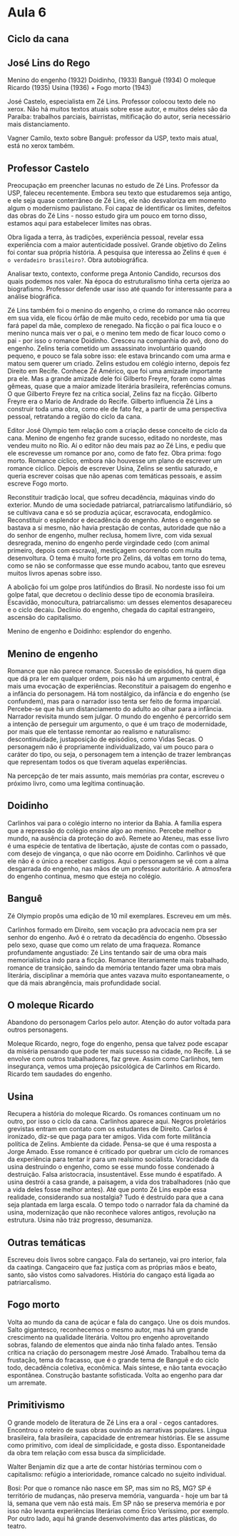 Aula 6
======

Ciclo da cana
-------------

José Lins do Rego
-----------------

Menino do engenho (1932)
Doidinho, (1933)
Banguê (1934)
O moleque Ricardo (1935)
Usina (1936) + Fogo morto (1943)

José Castelo, especialista em Zé Lins. Professor colocou texto dele no xerox. Não há muitos textos atuais sobre esse autor, e muitos deles são da Paraíba: trabalhos parciais, bairristas, mitificação do autor, seria necessário mais distanciamento.

Vagner Camilo, texto sobre Banguê: professor da USP, texto mais atual, está no xerox também.

Professor Castelo
-----------------

Preocupação em preencher lacunas no estudo de Zé Lins. Professor da USP, faleceu recentemente. Embora seu texto que estudaremos seja antigo, e ele seja quase conterrâneo de Zé Lins, ele não desvaloriza em momento algum o modernismo paulistano. Foi capaz de identificar os limites, defeitos das obras do Zé Lins - nosso estudo gira um pouco em torno disso, estamos aqui para estabelecer limites nas obras.

Obra ligada a terra, às tradições, experiência pessoal, revelar essa experiência com a maior autenticidade possível. Grande objetivo do Zelins foi contar sua própria história. A pesquisa que interessa ao Zelins é `quem é o verdadeiro brasileiro?`. Obra autobiográfica.

Analisar texto, contexto, conforme prega Antonio Candido, recursos dos quais podemos nos valer. Na época do estruturalismo tinha certa ojeriza ao biografismo. Professor defende usar isso até quando for interessante para a análise biográfica.

Zé Lins também foi o menino do engenho, o crime do romance não ocorreu em sua vida, ele ficou órfão de mãe muito cedo, recebido por uma tia que fará papel da mãe, complexo de renegado. Na ficção o pai fica louco e o menino nunca mais ver o pai, e o menino tem medo de ficar louco como o pai - por isso o romance Doidinho. Cresceu na companhia do avô, dono do engenho. Zelins teria cometido um assassinato involuntário quando pequeno, e pouco se fala sobre isso: ele estava brincando com uma arma e matou sem querer um criado. Zelins estudou em colégio interno, depois fez Direito em Recife. Conhece Zé Américo, que foi uma amizade importante pra ele. Mas a grande amizade dele foi Gilberto Freyre, foram como almas gêmeas, quase que a maior amizade literária brasileira, referências comuns. O que Gilberto Freyre fez na crítica social, Zelins faz na ficção. Gilberto Freyre era o Mario de Andrade do Recife. Gilberto influencia Zé Lins a construir toda uma obra, como ele de fato fez, a partir de uma perspectiva pessoal, retratando a região do ciclo da cana.

Editor José Olympio tem relação com a criação desse conceito de ciclo da cana. Menino de engenho fez grande sucesso, editado no nordeste, mas vendeu muito no Rio. Aí o editor não deu mais paz ao Zé Lins, e pediu que ele escrevesse um romance por ano, como de fato fez. Obra prima: fogo morto. Romance cíclico, embora não houvesse um plano de escrever um romance cíclico. Depois de escrever Usina, Zelins se sentiu saturado, e queria escrever coisas que não apenas com temáticas pessoais, e assim escreve Fogo morto.

Reconstituir tradição local, que sofreu decadência, máquinas vindo do exterior. Mundo de uma sociedade patriarcal, patriarcalismo latifundiário, só se cultivava cana e só se produzia açúcar, escravocata, endogâmico. Reconstituir o esplendor e decadência do engenho. Antes o engenho se bastava a si mesmo, não havia prestação de contas, autoridade que não a do senhor de engenho, mulher reclusa, homem livre, com vida sexual desregrada, menino do engenho perde virgindade cedo (com animal primeiro, depois com escrava), mestiçagem ocorrendo com muita desenvoltura. O tema é muito forte pro Zelins, dá voltas em torno do tema, como se não se conformasse que esse mundo acabou, tanto que esreveu muitos livros apenas sobre isso.

A abolição foi um golpe pros latifúndios do Brasil. No nordeste isso foi um golpe fatal, que decretou o declínio desse tipo de economia brasileira. Escavidão, monocultura, patriarcalismo: um desses elementos desapareceu e o ciclo decaiu. Declínio do engenho, chegada do capital estrangeiro, ascensão do capitalismo.

Menino de engenho e Doidinho: esplendor do engenho.

Menino de engenho
-----------------

Romance que não parece romance. Sucessão de episódios, há quem diga que dá pra ler em qualquer ordem, pois não há um argumento central, é mais uma evocação de experiências. Reconstituir a paisagem do engenho e a infância do personagem. Há tom nostálgico, da infância e do engenho (se confundem), mas para o narrador isso tenta ser feito de forma imparcial. Percebe-se que há um distanciamento do adulto ao olhar para a infância. Narrador revisita mundo sem julgar. O mundo do engenho é percorrido sem a intenção de perseguir um argumento, o que é um traço de modernidade, por mais que ele tentasse remontar ao realismo e naturalismo: descontinuidade, justaposição de episódios, como Vidas Secas. O personagem não é propriamente individualizado, vai um pouco para o caráter do tipo, ou seja, o personagem tem a intenção de trazer lembranças que representam todos os que tiveram aquelas experiências.

Na percepção de ter mais assunto, mais memórias pra contar, escreveu o próximo livro, como uma legítima continuação.

Doidinho
--------

Carlinhos vai para o colégio interno no interior da Bahia. A família espera que a repressão do colégio ensine algo ao menino. Percebe melhor o mundo, na ausência da proteção do avô. Remete ao Ateneu, mas esse livro é uma espécie de tentativa de libertação, ajuste de contas com o passado, com desejo de vingança, o que não ocorre em Doidinho. Carlinhos vê que ele não é o único a receber castigos. Aqui o personagem se vê com a alma desgarrada do engenho, nas mãos de um professor autoritário. A atmosfera do engenho continua, mesmo que esteja no colégio.

Banguê
------

Zé Olympio propôs uma edição de 10 mil exemplares. Escreveu em um mês.

Carlinhos formado em Direito, sem vocação pra advocacia nem pra ser senhor do engenho. Avô é o retrato da decadência do engenho. Obsessão pelo sexo, quase que como um relato de uma fraqueza. Romance profundamente angustiado: Zé Lins tentando sair de uma obra mais memorialística indo para a ficção. Romance literariamente mais trabalhado, romance de transição, saindo da memória tentando fazer uma obra mais literária, disciplinar a memória que antes vazava muito espontaneamente, o que dá mais abrangência, mais profundidade social.

O moleque Ricardo
-----------------

Abandono do personagem Carlos pelo autor. Atenção do autor voltada para outros personagens.

Moleque Ricardo, negro, foge do engenho, pensa que talvez pode escapar da miséria pensando que pode ter mais sucesso na cidade, no Recife. Lá se envolve com outros trabalhadores, faz greve. Assim como Carlinhos, tem insegurança, vemos uma projeção psicológica de Carlinhos em Ricardo. Ricardo tem saudades do engenho.

Usina
-----

Recupera a história do moleque Ricardo. Os romances continuam um no outro, por isso o ciclo da cana. Carlinhos aparece aqui. Negros proletários grevistas entram em contato com os estudantes de Direito. Carlos é ironizado, diz-se que paga para ter amigos. Vida com forte militância política de Zelins. Ambiente da cidade. Pensa-se que é uma resposta a Jorge Amado. Esse romance é criticado por quebrar um ciclo de romances da experiência para tentar ir para um realsimo socialista. Voracidade da usina destruindo o engenho, como se esse mundo fosse condenado à destruição. Falsa aristocracia, insustentável. Esse mundo é espatifado. A usina destrói a casa grande, a paisagem, a vida dos trabalhadores (não que a vida deles fosse melhor antes). Até que ponto Zé Lins expõe essa realidade, considerando sua nostalgia? Tudo é destruído para que a cana seja plantada em larga escala. O tempo todo o narrador fala da chaminé da usina, modernização que não reconhece valores antigos, revolução na estrutura. Usina não tráz progresso, desumaniza.

Outras temáticas
----------------

Escreveu dois livros sobre cangaço. Fala do sertanejo, vai pro interior, fala da caatinga. Cangaceiro que faz justiça com as próprias mãos e beato, santo, são vistos como salvadores. História do cangaço está ligada ao patriarcalismo.

Fogo morto
----------

Volta ao mundo da cana de açúcar e fala do cangaço. Une os dois mundos. Salto gigantesco, reconhecemos o mesmo autor, mas há um grande crescimento na qualidade literária. Voltou pro engenho aproveitando sobras, falando de elementos que ainda não tinha falado antes. Tensão crítica na criação do personagem mestre José Amado. Trabalhou tema da frustação, tema do fracasso, que é o grande tema de Banguê e do ciclo todo, decadência coletiva, econômica. Mais síntese, e não tanta evocação espontânea. Construção bastante sofisticada. Volta ao engenho para dar um arremate.

Primitivismo
------------

O grande modelo de literatura de Zé Lins era a oral - cegos cantadores. Encontrou o roteiro de suas obras ouvindo as narrativas populares. Língua brasileira, fala brasileira, capacidade de entremear histórias. Ele se assume como primitivo, com ideal de simplicidade, e gosta disso. Espontaneidade da obra tem relação com essa busca da simplicidade.

Walter Benjamin diz que a arte de contar histórias terminou com o capitalismo: refúgio a interioridade, romance calcado no sujeito individual.

Bosi: Por que o romance não nasce em SP, mas sim no RS, MG? SP é território de mudanças, não preserva memória, vanguarda - hoje um bar tá lá, semana que vem não está mais. Em SP não se preserva memória e por isso não levanta experiências literárias como Érico Veríssimo, por exemplo. Por outro lado, aqui há grande desenvolvimento das artes plásticas, do teatro.
